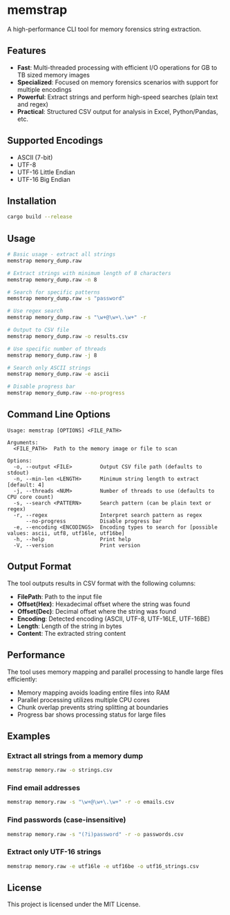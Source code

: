 # memstrap

A high-performance CLI tool for memory forensics string extraction.

## Features

- **Fast**: Multi-threaded processing with efficient I/O operations for GB to TB sized memory images
- **Specialized**: Focused on memory forensics scenarios with support for multiple encodings
- **Powerful**: Extract strings and perform high-speed searches (plain text and regex)
- **Practical**: Structured CSV output for analysis in Excel, Python/Pandas, etc.

## Supported Encodings

- ASCII (7-bit)
- UTF-8
- UTF-16 Little Endian
- UTF-16 Big Endian

## Installation

```bash
cargo build --release
```

## Usage

```bash
# Basic usage - extract all strings
memstrap memory_dump.raw

# Extract strings with minimum length of 8 characters
memstrap memory_dump.raw -n 8

# Search for specific patterns
memstrap memory_dump.raw -s "password"

# Use regex search
memstrap memory_dump.raw -s "\w+@\w+\.\w+" -r

# Output to CSV file
memstrap memory_dump.raw -o results.csv

# Use specific number of threads
memstrap memory_dump.raw -j 8

# Search only ASCII strings
memstrap memory_dump.raw -e ascii

# Disable progress bar
memstrap memory_dump.raw --no-progress
```

## Command Line Options

```
Usage: memstrap [OPTIONS] <FILE_PATH>

Arguments:
  <FILE_PATH>  Path to the memory image or file to scan

Options:
  -o, --output <FILE>         Output CSV file path (defaults to stdout)
  -n, --min-len <LENGTH>      Minimum string length to extract [default: 4]
  -j, --threads <NUM>         Number of threads to use (defaults to CPU core count)
  -s, --search <PATTERN>      Search pattern (can be plain text or regex)
  -r, --regex                 Interpret search pattern as regex
      --no-progress           Disable progress bar
  -e, --encoding <ENCODINGS>  Encoding types to search for [possible values: ascii, utf8, utf16le, utf16be]
  -h, --help                  Print help
  -V, --version               Print version
```

## Output Format

The tool outputs results in CSV format with the following columns:

- **FilePath**: Path to the input file
- **Offset(Hex)**: Hexadecimal offset where the string was found
- **Offset(Dec)**: Decimal offset where the string was found
- **Encoding**: Detected encoding (ASCII, UTF-8, UTF-16LE, UTF-16BE)
- **Length**: Length of the string in bytes
- **Content**: The extracted string content

## Performance

The tool uses memory mapping and parallel processing to handle large files efficiently:

- Memory mapping avoids loading entire files into RAM
- Parallel processing utilizes multiple CPU cores
- Chunk overlap prevents string splitting at boundaries
- Progress bar shows processing status for large files

## Examples

### Extract all strings from a memory dump
```bash
memstrap memory.raw -o strings.csv
```

### Find email addresses
```bash
memstrap memory.raw -s "\w+@\w+\.\w+" -r -o emails.csv
```

### Find passwords (case-insensitive)
```bash
memstrap memory.raw -s "(?i)password" -r -o passwords.csv
```

### Extract only UTF-16 strings
```bash
memstrap memory.raw -e utf16le -e utf16be -o utf16_strings.csv
```

## License

This project is licensed under the MIT License.
